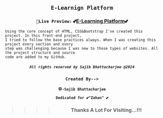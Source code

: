 <div align="center">
  
  ## `E-Learnign Platform`

  ### `💯Live Preview:`   💕[E-Learning Platform](https://sbc-elearning.netlify.app/)💕

</div>

```node
Using the core concept of HTML, CSS&Bootstrap I've created this project. In this front-end project,
I tried to follow the base practices always. When I was creating this project every section and every
step was challenging because I was new to those types of websites. All the project structure and source
code are added to my GitHub.
```

<div 
align="center">

##### `All rights reserved by Sajib Bhattacharjee @2024`

### `Created By-->`

**&copy;`-Sajib Bhattacharjee`**

**`Dedicated for 💕"Zahan" 💕`**

> > > > ### Thanks A Lot For Visiting...!!!
